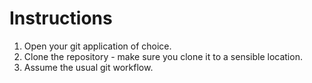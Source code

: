 # Instructions

1. Open your git application of choice.
2. Clone the repository - make sure you clone it to a sensible location.
3. Assume the usual git workflow.